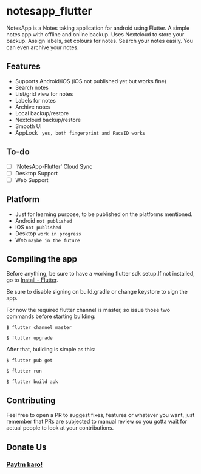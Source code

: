 # notesapp_flutter

NotesApp is a Notes taking application for android using Flutter.
A simple notes app with offline and online backup. Uses Nextcloud to store your backup. Assign labels, set colours for notes. Search your notes easily. You can even archive your notes.

## Features
- Supports Android/iOS (iOS not published yet but works fine)
- Search notes
- List/grid view for notes
- Labels for notes
- Archive notes
- Local backup/restore
- Nextcloud backup/restore
- Smooth UI
- AppLock ``` yes, both fingerprint and FaceID works```

## To-do
- [ ] 'NotesApp-Flutter' Cloud Sync
- [ ] Desktop Support
- [ ] Web Support

## Platform
- Just for learning purpose, to be published on the platforms mentioned.
- Android ```not published```
- iOS ```not published```
- Desktop ```work in progress```
- Web ```maybe in the future```

## Compiling the app
Before anything, be sure to have a working flutter sdk setup.If not installed, go to [Install - Flutter](https://docs.flutter.dev/get-started/install).

Be sure to disable signing on build.gradle or change keystore to sign the app.

For now the required flutter channel is master, so issue those two commands before starting building:
```
$ flutter channel master
```
```
$ flutter upgrade
```

After that, building is simple as this:
```
$ flutter pub get
```
```
$ flutter run
```
```
$ flutter build apk
```

## Contributing

Feel free to open a PR to suggest fixes, features or whatever you want, just remember that PRs are subjected to manual review so you gotta wait for actual people to look at your contributions.

## Donate Us
### <a href= "9427490278@paytm">Paytm karo!</a>
